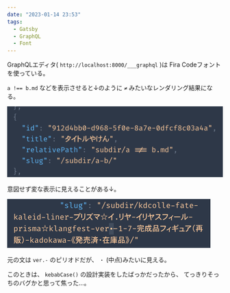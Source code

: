 ```yaml
---
date: "2023-01-14 23:53"
tags:
  - Gatsby
  - GraphQL
  - Font
---
```


GraphQLエディタ( `http://localhost:8000/___graphql` )は
Fira Codeフォントを使っている。

`a !== b.md` などを表示させると↓のように `≠` みたいなレンダリング結果になる。

![fira-code_in_graph-ql_1](./images/fira-code_in_graph-ql_1.png)

意図せず変な表示に見えることがある↓。

![fira-code_in_graph-ql_2](./images/fira-code_in_graph-ql_2.png)

元の文は `ver.-` のピリオドだが、 `・` (中点)みたいに見える。

このときは、 `kebabCase()` の設計実装をしたばっかだったから、
てっきりそっちのバグかと思って焦った...。
